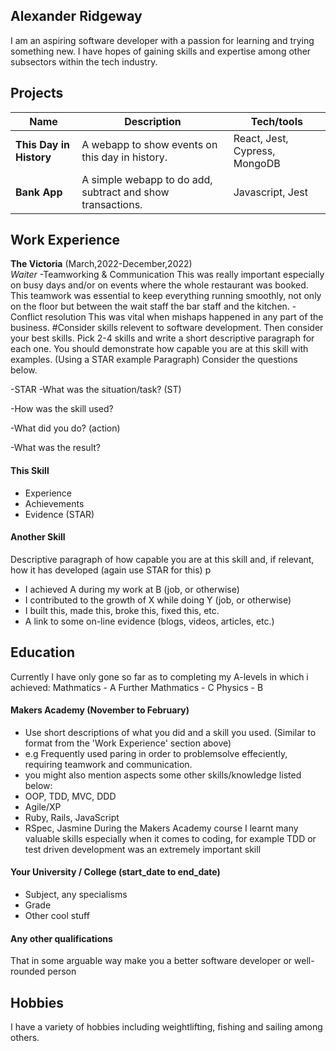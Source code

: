## Alexander Ridgeway

I am an aspiring software developer with a passion for learning and trying something new. I have hopes of gaining skills and expertise among other subsectors within the tech industry. 

## Projects

| Name                         |                           Description                      |            Tech/tools         |
| ---------------------------- | ---------------------------------------------------------- | ----------------------------- |
| **This Day in History**      | A webapp to show events on this day in history.            | React, Jest, Cypress, MongoDB |
| **Bank App**                 | A simple webapp to do add, subtract and show transactions. | Javascript, Jest              |

## Work Experience

**The Victoria** (March,2022-December,2022)  
_Waiter_
-Teamworking & Communication
This was really important especially on busy days and/or on events where the whole restaurant was booked. This teamwork was essential to keep everything running 
smoothly, not only on the floor but between the wait staff the bar staff and the kitchen.
-Conflict resolution
This was vital when mishaps happened in any part of the business.
#Consider skills relevent to software development. Then consider your best skills. Pick 2-4 skills and write a short descriptive paragraph for each one. You should demonstrate how capable you are at this skill with examples.
(Using a STAR example Paragraph) Consider the questions below.

-STAR
-What was the situation/task? (ST)

-How was the skill used?

-What did you do? (action)

-What was the result?


#### This Skill

- Experience
- Achievements
- Evidence (STAR)

#### Another Skill

Descriptive paragraph of how capable you are at this skill and, if relevant, how it has developed (again use STAR for this)
p
- I achieved A during my work at B (job, or otherwise)
- I contributed to the growth of X while doing Y (job, or otherwise)
- I built this, made this, broke this, fixed this, etc.
- A link to some on-line evidence (blogs, videos, articles, etc.)

## Education 
Currently I have only gone so far as to completing my A-levels in which i achieved:
Mathmatics - A
Further Mathmatics - C
Physics - B

#### Makers Academy (November to February)
- Use short descriptions of what you did and a skill you used. (Similar to format from the 'Work Experience' section above)
- e.g Frequently used paring in order to problemsolve effeciently, requiring teamwork and communication.
- you might also mention aspects some other skills/knowledge listed below: 
- OOP, TDD, MVC, DDD
- Agile/XP
- Ruby, Rails, JavaScript
- RSpec, Jasmine
During the Makers Academy course I learnt many valuable skills especially when it comes to coding, for example TDD or test driven development was an extremely
important skill

#### Your University / College (start_date to end_date)

- Subject, any specialisms
- Grade
- Other cool stuff

#### Any other qualifications

That in some arguable way make you a better software developer or well-rounded person

## Hobbies
I have a variety of hobbies including weightlifting, fishing and sailing among others.

